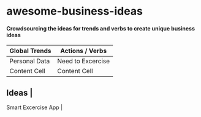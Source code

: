 # awesome-business-ideas
#### Crowdsourcing the ideas for trends and verbs to create unique business ideas ####
Global Trends  |  Actions / Verbs
-------------  | -------------
Personal Data  | Need to Excercise 
Content Cell   | Content Cell

Ideas                | 
---------------------
Smart Excercise App  |


